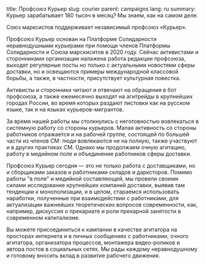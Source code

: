 title: Профсоюз Курьер
slug: courier
parent: campaigns
lang: ru
summary: Курьер зарабатывает 180 тысяч в месяц? Мы знаем, как на самом деле.

Союз марксистов поддерживает независимый профсоюз «Курьер».

Профсоюз Курьер основан на Платформе Солидарности неравнодушными курьерами при помощи членов Платформы Солидарности и Союза марскиситов в 2020 году. Сейчас активистами и сторонниками организации налажена работа редакции профсоюза, выходят регулярные посты но только с актуальными новостями сферы доставки, но и освещаются примеры международной классовой борьбы, а также, в частности, присутствует культурная повестка.

Активисты и сторонники читают и отвечают на обращения в бот профсоюза, а также ежемесячно выходят на агитрейды в крупнейших городах России, во время которых раздают листовки как на русском языке, так и на языках курьеров-мигрантов. 

За время нашей работы мы столкнулись с неготовностью вовлекаться в системную работу со стороны курьеров. Малая активность со стороны работников отражается и на рабочей группе, состоящей по большей части из членов СМ: люди вовлекаются не на полную, также участвуют и в других практиках СМ. Однако мы продолжаем очную агитацию, работу в медийном поле и объединение работников сферы доставки.

Профсоюз Курьер сегодня — это не только работа с доставщиками, но и сборщиками заказов и работниками складов и дарксторов. Помимо работы "в поле" и медийной составляющей, мы провели своими силами исследование крупнейших компаний доставки, выявив там тенденции к монополизации, и в целом, стараемся использовать наработки, полученные при взаимодействии с работниками, для актуализации важнейших теоретических вопросов современности, как, например, дискуссия о прекариате и роли прекарной занятости в современном капитализме.

Вы можете присоединиться к кампании в качестве агитатора на просторах интернета и в личных сообщениях с работниками, очного агитатора, организатора процессов, монтажера видео-роликов и автора постов в социальных сетях. Мы рады каждому неравнодушному и готовому вносить вклад в развитие рабочего движения.
